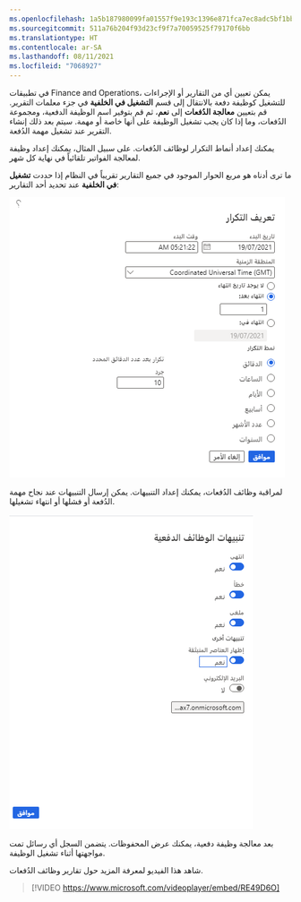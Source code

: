 ```yaml
---
ms.openlocfilehash: 1a5b187980099fa01557f9e193c1396e871fca7ec8adc5bf1bbdb0680a75d0b9
ms.sourcegitcommit: 511a76b204f93d23cf9f7a70059525f79170f6bb
ms.translationtype: HT
ms.contentlocale: ar-SA
ms.lasthandoff: 08/11/2021
ms.locfileid: "7068927"
---
```

في تطبيقات Finance and Operations، يمكن تعيين أي من التقارير أو الإجراءات للتشغيل كوظيفة دفعة بالانتقال إلى قسم **التشغيل في الخلفية** في جزء معلمات التقرير. قم بتعيين **معالجة الدُفعات** إلى **نعم**، ثم قم بتوفير اسم الوظيفة الدفعية، ومجموعة الدُفعات، وما إذا كان يجب تشغيل الوظيفة على أنها خاصة أو مهمة. سيتم بعد ذلك إنشاء التقرير عند تشغيل مهمة الدُفعة.

يمكنك إعداد أنماط التكرار لوظائف الدُفعات. على سبيل المثال، يمكنك إعداد وظيفة لمعالجة الفواتير تلقائياً في نهاية كل شهر.

ما ترى أدناه هو مربع الحوار الموجود في جميع التقارير تقريباً في النظام إذا حددت **تشغيل في الخلفية** عند تحديد أحد التقارير: 

![لقطة شاشة لمربع الحوار "تحديد التكرار".](../media/define-recurrence.png)

لمراقبة وظائف الدُفعات، يمكنك إعداد التنبيهات. يمكن إرسال التنبيهات عند نجاح مهمة الدُفعة أو فشلها أو انتهاء تشغيلها.

![لقطة شاشة لمربع حوار تنبيهات وظائف الدُفعات.](../media/alerts-1.png)

بعد معالجة وظيفة دفعية، يمكنك عرض المحفوظات. يتضمن السجل أي رسائل تمت مواجهتها أثناء تشغيل الوظيفة.

شاهد هذا الفيديو لمعرفة المزيد حول تقارير وظائف الدُفعات.

> [!VIDEO https://www.microsoft.com/videoplayer/embed/RE49D6O]

